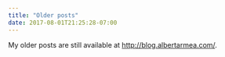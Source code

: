 ```yaml
---
title: "Older posts"
date: 2017-08-01T21:25:28-07:00
---
```


My older posts are still available at <http://blog.albertarmea.com/>.

<!--more-->
